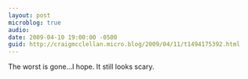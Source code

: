 ```yaml
---
layout: post
microblog: true
audio: 
date: 2009-04-10 19:00:00 -0500
guid: http://craigmcclellan.micro.blog/2009/04/11/t1494175392.html
---
```

The worst is gone...I hope. It still looks scary.
